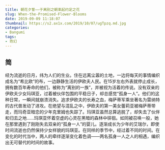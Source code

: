 ```yaml
---
title: 朝花夕誓——于离别之朝束起约定之花
slug: When-the-Promised-Flower-Blooms
date: 2019-09-09 11:18:07
thumbnail: https://s2.ax1x.com/2019/10/07/ugTpzq.md.jpg
categories:
- Bangumi
tags:
- 奇幻
---
```


## 简

经为流逝的日月，纬为人们的生业。住在远离尘嚣的土地，一边将每天的事情编织成名为“希比欧”的布，一边静静生活的伊欧夫人民。在15岁左右外表就停止成长，拥有数百年寿命的他们，被称为“离别的一族”，并被视为活着的传说。没有双亲的伊欧夫少女玛琪亚，过着被伙伴包围的平稳日子，却总感觉“孤身一人”。他们的这种日常，一瞬间就崩溃消失。追求伊欧夫的长寿之血，梅萨蒂军乘坐著名为雷纳特的古代兽发动了进攻。在绝望与混乱之中，伊欧夫的第一美女蕾莉亚被梅萨蒂带走，而玛奇亚暗恋的少年克里姆也失踪了。玛琪亚虽然总算逃脱了，却失去了伙伴和归去之地……玛琪亚怀着空虚的心灵在黑暗的森林中徘徊。如同被召唤一般，她在那里遇到了刚刚失去双亲的“孤身一人”的婴儿。逐渐成长为少年的艾瑞尔，即使时间流逝也仍然保持少女样貌的玛琪亚。在同样的季节中，经过着不同的时间。在变化的时代当中，两人的牵绊逐渐变化着色调——两名孤身一人之人的相遇，编织出无可替代的时间的故事。
